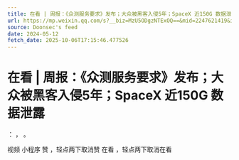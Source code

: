 ```yaml
---
title: 在看 | 周报：《众测服务要求》发布；大众被黑客入侵5年；SpaceX 近150G 数据泄露
url: https://mp.weixin.qq.com/s?__biz=MzU5ODgzNTExOQ==&mid=2247621419&idx=1&sn=964583cb2a31d805cbe5f1fb1330dd52
source: Doonsec's feed
date: 2024-05-12
fetch_date: 2025-10-06T17:15:46.477526
---
```


# 在看 | 周报：《众测服务要求》发布；大众被黑客入侵5年；SpaceX 近150G 数据泄露

：
，
。

视频
小程序
赞
，轻点两下取消赞
在看
，轻点两下取消在看